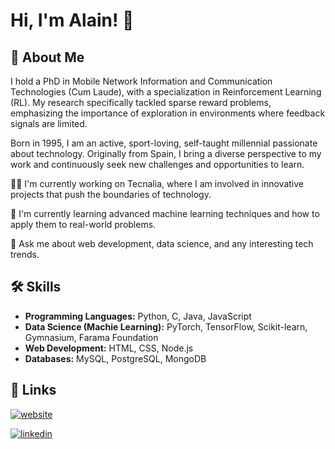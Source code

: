 # Hi, I'm Alain! 👋  
                
## 🚀 About Me  
I hold a PhD in Mobile Network Information and Communication Technologies (Cum Laude), with a specialization in Reinforcement Learning (RL). My research specifically tackled sparse reward problems, emphasizing the importance of exploration in environments where feedback signals are limited. 

Born in 1995, I am an active, sport-loving, self-taught millennial passionate about technology. Originally from Spain, I bring a diverse perspective to my work and continuously seek new challenges and opportunities to learn.

👩‍💻 I'm currently working on Tecnalia, where I am involved in innovative projects that push the boundaries of technology.

🧠 I'm currently learning advanced machine learning techniques and how to apply them to real-world problems.

💬 Ask me about web development, data science, and any interesting tech trends.

## 🛠 Skills  
- **Programming Languages:** Python, C, Java, JavaScript 
- **Data Science (Machie Learning):** PyTorch, TensorFlow, Scikit-learn, Gymnasium, Farama Foundation  
- **Web Development:** HTML, CSS, Node.js
- **Databases:** MySQL, PostgreSQL, MongoDB

## 🔗 Links  
[![website](https://img.shields.io/badge/website-1C2F59?style=for-the-badge&logo=google-chrome&logoColor=white)](https://aklein1995.github.io/)

[![linkedin](https://img.shields.io/badge/linkedin-0A66C2?style=for-the-badge&logo=linkedin&logoColor=white)](https://www.linkedin.com/in/alainandresfernandez/)

